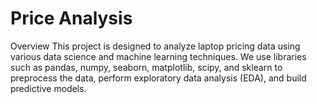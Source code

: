 # Price Analysis
Overview
This project is designed to analyze laptop pricing data using various data science and machine learning techniques. We use libraries such as pandas, numpy, seaborn, matplotlib, scipy, and sklearn to preprocess the data, perform exploratory data analysis (EDA), and build predictive models.
